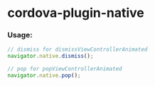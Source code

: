 # cordova-plugin-native
### Usage: 
```javascript
// dismiss for dismissViewControllerAnimated
navigator.native.dismiss();

// pop for popViewControllerAnimated
navigator.native.pop();
```